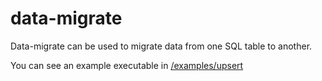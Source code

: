 # data-migrate

Data-migrate can be used to migrate data from one SQL table to another.

You can see an example executable in [/examples/upsert](/examples/upsert)
